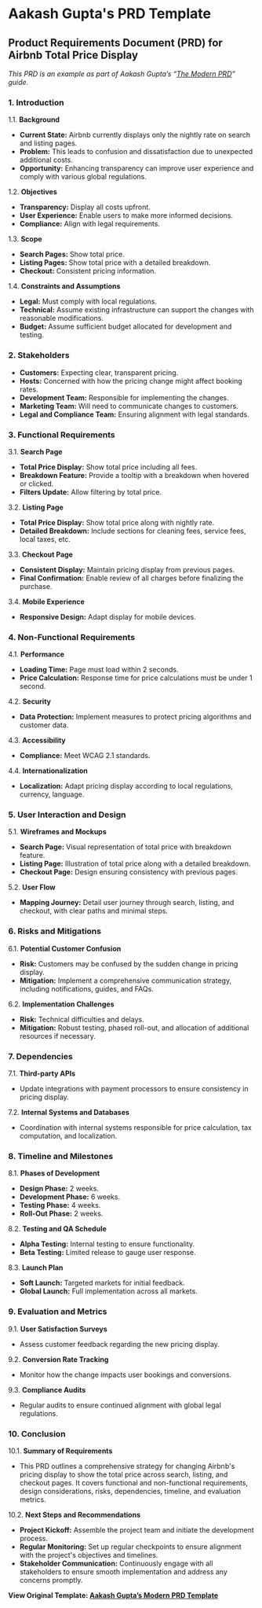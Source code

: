 # Aakash Gupta's PRD Template

## **Product Requirements Document (PRD) for Airbnb Total Price Display**

*This PRD is an example as part of Aakash Gupta’s “[The Modern PRD](https://www.news.aakashg.com/)” guide.*

### 1. Introduction

1.1. **Background**

- **Current State:** Airbnb currently displays only the nightly rate on search and listing pages.
- **Problem:** This leads to confusion and dissatisfaction due to unexpected additional costs.
- **Opportunity:** Enhancing transparency can improve user experience and comply with various global regulations.

1.2. **Objectives**

- **Transparency:** Display all costs upfront.
- **User Experience:** Enable users to make more informed decisions.
- **Compliance:** Align with legal requirements.

1.3. **Scope**

- **Search Pages:** Show total price.
- **Listing Pages:** Show total price with a detailed breakdown.
- **Checkout:** Consistent pricing information.

1.4. **Constraints and Assumptions**

- **Legal:** Must comply with local regulations.
- **Technical:** Assume existing infrastructure can support the changes with reasonable modifications.
- **Budget:** Assume sufficient budget allocated for development and testing.

### 2. Stakeholders

- **Customers:** Expecting clear, transparent pricing.
- **Hosts:** Concerned with how the pricing change might affect booking rates.
- **Development Team:** Responsible for implementing the changes.
- **Marketing Team:** Will need to communicate changes to customers.
- **Legal and Compliance Team:** Ensuring alignment with legal standards.

### 3. Functional Requirements

3.1. **Search Page**

- **Total Price Display:** Show total price including all fees.
- **Breakdown Feature:** Provide a tooltip with a breakdown when hovered or clicked.
- **Filters Update:** Allow filtering by total price.

3.2. **Listing Page**

- **Total Price Display:** Show total price along with nightly rate.
- **Detailed Breakdown:** Include sections for cleaning fees, service fees, local taxes, etc.

3.3. **Checkout Page**

- **Consistent Display:** Maintain pricing display from previous pages.
- **Final Confirmation:** Enable review of all charges before finalizing the purchase.

3.4. **Mobile Experience**

- **Responsive Design:** Adapt display for mobile devices.

### 4. Non-Functional Requirements

4.1. **Performance**

- **Loading Time:** Page must load within 2 seconds.
- **Price Calculation:** Response time for price calculations must be under 1 second.

4.2. **Security**

- **Data Protection:** Implement measures to protect pricing algorithms and customer data.

4.3. **Accessibility**

- **Compliance:** Meet WCAG 2.1 standards.

4.4. **Internationalization**

- **Localization:** Adapt pricing display according to local regulations, currency, language.

### 5. User Interaction and Design

5.1. **Wireframes and Mockups**

- **Search Page:** Visual representation of total price with breakdown feature.
- **Listing Page:** Illustration of total price along with a detailed breakdown.
- **Checkout Page:** Design ensuring consistency with previous pages.

5.2. **User Flow**

- **Mapping Journey:** Detail user journey through search, listing, and checkout, with clear paths and minimal steps.

### 6. Risks and Mitigations

6.1. **Potential Customer Confusion**

- **Risk:** Customers may be confused by the sudden change in pricing display.
- **Mitigation:** Implement a comprehensive communication strategy, including notifications, guides, and FAQs.

6.2. **Implementation Challenges**

- **Risk:** Technical difficulties and delays.
- **Mitigation:** Robust testing, phased roll-out, and allocation of additional resources if necessary.

### 7. Dependencies

7.1. **Third-party APIs**

- Update integrations with payment processors to ensure consistency in pricing display.

7.2. **Internal Systems and Databases**

- Coordination with internal systems responsible for price calculation, tax computation, and localization.

### 8. Timeline and Milestones

8.1. **Phases of Development**

- **Design Phase:** 2 weeks.
- **Development Phase:** 6 weeks.
- **Testing Phase:** 4 weeks.
- **Roll-Out Phase:** 2 weeks.

8.2. **Testing and QA Schedule**

- **Alpha Testing:** Internal testing to ensure functionality.
- **Beta Testing:** Limited release to gauge user response.

8.3. **Launch Plan**

- **Soft Launch:** Targeted markets for initial feedback.
- **Global Launch:** Full implementation across all markets.

### 9. Evaluation and Metrics

9.1. **User Satisfaction Surveys**

- Assess customer feedback regarding the new pricing display.

9.2. **Conversion Rate Tracking**

- Monitor how the change impacts user bookings and conversions.

9.3. **Compliance Audits**

- Regular audits to ensure continued alignment with global legal regulations.

### 10. Conclusion

10.1. **Summary of Requirements**

- This PRD outlines a comprehensive strategy for changing Airbnb's pricing display to show the total price across search, listing, and checkout pages. It covers functional and non-functional requirements, design considerations, risks, dependencies, timeline, and evaluation metrics.

10.2. **Next Steps and Recommendations**

- **Project Kickoff:** Assemble the project team and initiate the development process.
- **Regular Monitoring:** Set up regular checkpoints to ensure alignment with the project's objectives and timelines.
- **Stakeholder Communication:** Continuously engage with all stakeholders to ensure smooth implementation and address any concerns promptly.


**View Original Template: [Aakash Gupta’s Modern PRD Template](https://www.notion.so/b2191e85baf441ea8f565dad9649e463?pvs=21)**
